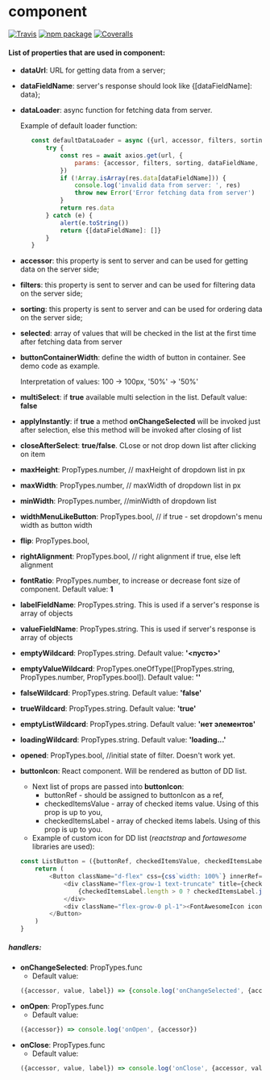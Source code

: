 # component

[![Travis][build-badge]][build]
[![npm package][npm-badge]][npm]
[![Coveralls][coveralls-badge]][coveralls]

#### List of properties that are used in component:
* __dataUrl__: URL for getting data from a server;
* __dataFieldName__: server's response should look like {[dataFieldName]: data};
* __dataLoader__: async function for fetching data from server.
 
   Example of default loader function:
   ```javascript
      const defaultDataLoader = async ({url, accessor, filters, sorting, dataFieldName, labelFieldName, valueFieldName}) => {
          try {
              const res = await axios.get(url, {
                  params: {accessor, filters, sorting, dataFieldName, labelFieldName, valueFieldName}
              })
              if (!Array.isArray(res.data[dataFieldName])) {
                  console.log('invalid data from server: ', res)
                  throw new Error('Error fetching data from server')
              }
              return res.data
          } catch (e) {
              alert(e.toString())
              return {[dataFieldName]: []}
          }
      }
   ```
* __accessor__: this property is sent to server and can be used for getting data on the server side;
* __filters__: this property is sent to server and can be used for filtering data on the server side;
* __sorting__: this property is sent to server and can be used for ordering data on the server side;

* __selected__: array of values that will be checked in the list at the first time after fetching data from server

* __buttonContainerWidth__: define the width of button in container. See demo code as example. 

  Interpretation of values: 100 -> 100px, '50%' -> '50%'
* __multiSelect__: if __true__ available multi selection in the list. Default value: __false__ 
* __applyInstantly__: if __true__ a method __onChangeSelected__ will be invoked just after selection, else this method will be invoked after closing of list
* __closeAfterSelect__: __true/false__. CLose or not drop down list after clicking on item
* __maxHeight__: PropTypes.number, // maxHeight of dropdown list in px
* __maxWidth__: PropTypes.number, // maxWidth of dropdown list in px
* __minWidth__: PropTypes.number, //minWidth of dropdown list
* __widthMenuLikeButton__: PropTypes.bool, // if true - set dropdown's menu width as button width
* __flip__: PropTypes.bool,
* __rightAlignment__: PropTypes.bool, // right alignment if true, else left alignment
* __fontRatio__: PropTypes.number, to increase or decrease font size of component. Default value: __1__
* __labelFieldName__: PropTypes.string. This is used if a server's response is array of objects
* __valueFieldName__: PropTypes.string. This is used if server's response is array of objects
* __emptyWildcard__: PropTypes.string. Default value: __'<пусто>'__ 
* __emptyValueWildcard__: PropTypes.oneOfType([PropTypes.string, PropTypes.number, PropTypes.bool]). Default value: __''__
* __falseWildcard__: PropTypes.string. Default value: __'false'__
* __trueWildcard__: PropTypes.string. Default value: __'true'__
* __emptyListWildcard__: PropTypes.string. Default value: __'нет элементов'__
* __loadingWildcard__: PropTypes.string. Default value: __'loading...'__
* __opened__: PropTypes.bool, //initial state of filter. Doesn't work yet.
* __buttonIcon__: React component. Will be rendered as button of DD list.
  * Next list of props are passed into __buttonIcon__:
    * buttonRef - should be assigned to buttonIcon as a ref,
    * checkedItemsValue - array of checked items value. Using of this prop is up to you,
    * checkedItemsLabel - array of checked items labels. Using of this prop is up to you.
  * Example of custom icon for DD list (*reactstrap* and *fortawesome* libraries are used):
  ```javascript
  const ListButton = ({buttonRef, checkedItemsValue, checkedItemsLabel}) => {
      return (
          <Button className="d-flex" css={css`width: 100%`} innerRef={buttonRef} size='sm' >
              <div className="flex-grow-1 text-truncate" title={checkedItemsLabel.length > 0 ? checkedItemsLabel.join(',') : ''}>
                  {checkedItemsLabel.length > 0 ? checkedItemsLabel.join(',') : 'select Item'}
              </div>
              <div className="flex-grow-0 pl-1"><FontAwesomeIcon icon={faAngleDown} /></div>
          </Button>
      )
  }
  ```
##### handlers:
* __onChangeSelected__: PropTypes.func
  * Default value:
  ```javascript
  ({accessor, value, label}) => {console.log('onChangeSelected', {accessor, value, label})}
  ```
* __onOpen__: PropTypes.func
  * Default value:
  ```javascript
  ({accessor}) => console.log('onOpen', {accessor})
  ```
* __onClose__: PropTypes.func
  * Default value:
  ```javascript
  ({accessor, value, label}) => console.log('onClose', {accessor, value, label})
  ```  

[build-badge]: https://img.shields.io/travis/user/repo/master.png?style=flat-square
[build]: https://travis-ci.org/user/repo

[npm-badge]: https://img.shields.io/npm/v/npm-package.png?style=flat-square
[npm]: https://www.npmjs.org/package/npm-package

[coveralls-badge]: https://img.shields.io/coveralls/user/repo/master.png?style=flat-square
[coveralls]: https://coveralls.io/github/user/repo
